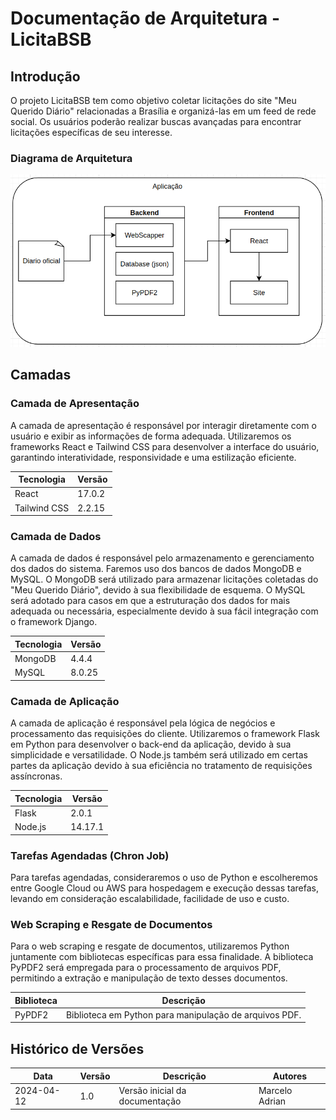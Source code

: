 # Documentação de Arquitetura - LicitaBSB

## Introdução

O projeto LicitaBSB tem como objetivo coletar licitações do site "Meu Querido Diário" relacionadas a Brasília e organizá-las em um feed de rede social. Os usuários poderão realizar buscas avançadas para encontrar licitações específicas de seu interesse.

### Diagrama de Arquitetura

![Diagrama de Arquitetura](Diagrama.png)

## Camadas

### Camada de Apresentação

A camada de apresentação é responsável por interagir diretamente com o usuário e exibir as informações de forma adequada. Utilizaremos os frameworks React e Tailwind CSS para desenvolver a interface do usuário, garantindo interatividade, responsividade e uma estilização eficiente.

| Tecnologia    | Versão  |
|---------------|---------|
| React         | 17.0.2  |
| Tailwind CSS  | 2.2.15  |

### Camada de Dados

A camada de dados é responsável pelo armazenamento e gerenciamento dos dados do sistema. Faremos uso dos bancos de dados MongoDB e MySQL. O MongoDB será utilizado para armazenar licitações coletadas do "Meu Querido Diário", devido à sua flexibilidade de esquema. O MySQL será adotado para casos em que a estruturação dos dados for mais adequada ou necessária, especialmente devido à sua fácil integração com o framework Django.

| Tecnologia | Versão  |
|------------|---------|
| MongoDB    | 4.4.4   |
| MySQL      | 8.0.25  |

### Camada de Aplicação

A camada de aplicação é responsável pela lógica de negócios e processamento das requisições do cliente. Utilizaremos o framework Flask em Python para desenvolver o back-end da aplicação, devido à sua simplicidade e versatilidade. O Node.js também será utilizado em certas partes da aplicação devido à sua eficiência no tratamento de requisições assíncronas.

| Tecnologia | Versão   |
|------------|----------|
| Flask      | 2.0.1    |
| Node.js    | 14.17.1  |

### Tarefas Agendadas (Chron Job)

Para tarefas agendadas, consideraremos o uso de Python e escolheremos entre Google Cloud ou AWS para hospedagem e execução dessas tarefas, levando em consideração escalabilidade, facilidade de uso e custo.

### Web Scraping e Resgate de Documentos

Para o web scraping e resgate de documentos, utilizaremos Python juntamente com bibliotecas específicas para essa finalidade. A biblioteca PyPDF2 será empregada para o processamento de arquivos PDF, permitindo a extração e manipulação de texto desses documentos.

| Biblioteca | Descrição                                                   |
|------------|--------------------------------------------------------------|
| PyPDF2     | Biblioteca em Python para manipulação de arquivos PDF.       |

## Histórico de Versões

| Data       | Versão | Descrição                               | Autores      |
|------------|--------|-----------------------------------------|--------------|
| 2024-04-12 | 1.0    | Versão inicial da documentação           | Marcelo Adrian |

